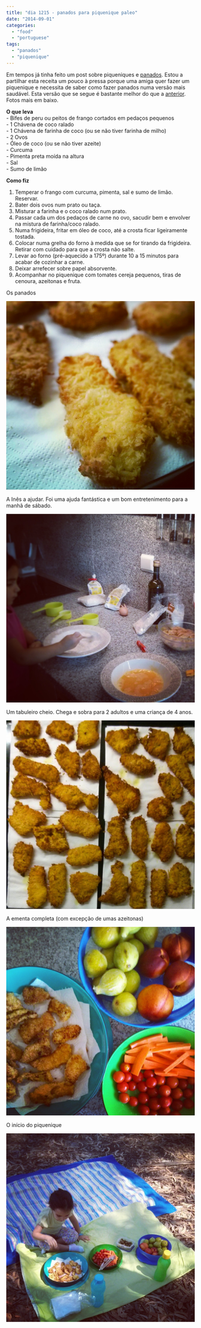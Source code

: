 ```yaml
---
title: "dia 1215 - panados para piquenique paleo"
date: "2014-09-01"
categories: 
  - "food"
  - "portuguese"
tags: 
  - "panados"
  - "piquenique"
---
```


Em tempos já tinha feito um post sobre piqueniques e [panados](https://renatoalvestorres.net/2012/09/09/dia-493-panados/). Estou a partilhar esta receita um pouco à pressa porque uma amiga quer fazer um piquenique e necessita de saber como fazer panados numa versão mais saudável. Esta versão que se segue é bastante melhor do que a [anterior](https://renatoalvestorres.net/2012/09/09/dia-493-panados/). Fotos mais em baixo.  
  
**O que leva**  
\- Bifes de peru ou peitos de frango cortados em pedaços pequenos  
\- 1 Chávena de coco ralado  
\- 1 Chávena de farinha de coco (ou se não tiver farinha de milho)  
\- 2 Ovos  
\- Óleo de coco (ou se não tiver azeite)  
\- Curcuma  
\- Pimenta preta moída na altura  
\- Sal  
\- Sumo de limão  
  
**Como fiz**  

1. Temperar o frango com curcuma, pimenta, sal e sumo de limão. Reservar.
2. Bater dois ovos num prato ou taça.
3. Misturar a farinha e o coco ralado num prato.
4. Passar cada um dos pedaços de carne no ovo, sacudir bem e envolver na mistura de farinha/coco ralado.
5. Numa frigideira, fritar em óleo de coco, até a crosta ficar ligeiramente tostada.
6. Colocar numa grelha do forno à medida que se for tirando da frigideira. Retirar com cuidado para que a crosta não salte.
7. Levar ao forno (pré-aquecido a 175º) durante 10 a 15 minutos para acabar de cozinhar a carne.
8. Deixar arrefecer sobre papel absorvente.
9. Acompanhar no piquenique com tomates cereja pequenos, tiras de cenoura, azeitonas e fruta.

  

Os panados

[![](images/IMG_20140830_033839.jpg)](http://1.bp.blogspot.com/-_7-iCKwC5kk/VATXO_Ov0kI/AAAAAAAAS6I/cSyJ6arG1_Y/s1600/IMG_20140830_033839.jpg)

  
  

A Inês a ajudar. Foi uma ajuda fantástica e um bom entretenimento para a manhã de sábado.

[![](images/IMG_20140824_133316.jpg)](http://3.bp.blogspot.com/-Q5xwjabUTNk/VATXE9Dm7OI/AAAAAAAAS5w/c5sRALYAYbI/s1600/IMG_20140824_133316.jpg)

  

Um tabuleiro cheio. Chega e sobra para 2 adultos e uma criança de 4 anos.

[![](images/IMG_20140830_032611.jpg)](http://1.bp.blogspot.com/-WK6LbrMTxGk/VATXPZdG2qI/AAAAAAAAS6M/hdg4r1T4BAM/s1600/IMG_20140830_032611.jpg)

  
  

A ementa completa (com excepção de umas azeitonas)

[![](images/IMG_20140824_142853.jpg)](http://2.bp.blogspot.com/-RyEVcAgKv1Y/VATXKny7YJI/AAAAAAAAS54/vh8dAt7tj2M/s1600/IMG_20140824_142853.jpg)

  

O início do piquenique

[![](images/IMG_20140824_170820.jpg)](http://2.bp.blogspot.com/-XDpl4JW-0e0/VATXKygXm0I/AAAAAAAAS58/33_ChBlp4kQ/s1600/IMG_20140824_170820.jpg)
